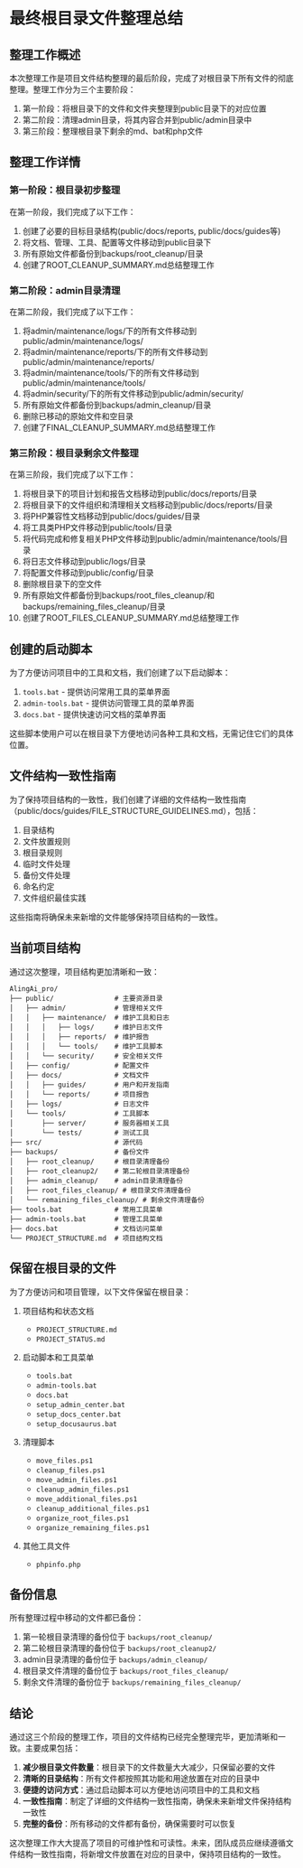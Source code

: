 # 最终根目录文件整理总结

## 整理工作概述

本次整理工作是项目文件结构整理的最后阶段，完成了对根目录下所有文件的彻底整理。整理工作分为三个主要阶段：

1. 第一阶段：将根目录下的文件和文件夹整理到public目录下的对应位置
2. 第二阶段：清理admin目录，将其内容合并到public/admin目录中
3. 第三阶段：整理根目录下剩余的md、bat和php文件

## 整理工作详情

### 第一阶段：根目录初步整理

在第一阶段，我们完成了以下工作：

1. 创建了必要的目标目录结构(public/docs/reports, public/docs/guides等)
2. 将文档、管理、工具、配置等文件移动到public目录下
3. 所有原始文件都备份到backups/root_cleanup/目录
4. 创建了ROOT_CLEANUP_SUMMARY.md总结整理工作

### 第二阶段：admin目录清理

在第二阶段，我们完成了以下工作：

1. 将admin/maintenance/logs/下的所有文件移动到public/admin/maintenance/logs/
2. 将admin/maintenance/reports/下的所有文件移动到public/admin/maintenance/reports/
3. 将admin/maintenance/tools/下的所有文件移动到public/admin/maintenance/tools/
4. 将admin/security/下的所有文件移动到public/admin/security/
5. 所有原始文件都备份到backups/admin_cleanup/目录
6. 删除已移动的原始文件和空目录
7. 创建了FINAL_CLEANUP_SUMMARY.md总结整理工作

### 第三阶段：根目录剩余文件整理

在第三阶段，我们完成了以下工作：

1. 将根目录下的项目计划和报告文档移动到public/docs/reports/目录
2. 将根目录下的文件组织和清理相关文档移动到public/docs/reports/目录
3. 将PHP兼容性文档移动到public/docs/guides/目录
4. 将工具类PHP文件移动到public/tools/目录
5. 将代码完成和修复相关PHP文件移动到public/admin/maintenance/tools/目录
6. 将日志文件移动到public/logs/目录
7. 将配置文件移动到public/config/目录
8. 删除根目录下的空文件
9. 所有原始文件都备份到backups/root_files_cleanup/和backups/remaining_files_cleanup/目录
10. 创建了ROOT_FILES_CLEANUP_SUMMARY.md总结整理工作

## 创建的启动脚本

为了方便访问项目中的工具和文档，我们创建了以下启动脚本：

1. `tools.bat` - 提供访问常用工具的菜单界面
2. `admin-tools.bat` - 提供访问管理工具的菜单界面
3. `docs.bat` - 提供快速访问文档的菜单界面

这些脚本使用户可以在根目录下方便地访问各种工具和文档，无需记住它们的具体位置。

## 文件结构一致性指南

为了保持项目结构的一致性，我们创建了详细的文件结构一致性指南（public/docs/guides/FILE_STRUCTURE_GUIDELINES.md），包括：

1. 目录结构
2. 文件放置规则
3. 根目录规则
4. 临时文件处理
5. 备份文件处理
6. 命名约定
7. 文件组织最佳实践

这些指南将确保未来新增的文件能够保持项目结构的一致性。

## 当前项目结构

通过这次整理，项目结构更加清晰和一致：

```
AlingAi_pro/
├── public/               # 主要资源目录
│   ├── admin/            # 管理相关文件
│   │   ├── maintenance/  # 维护工具和日志
│   │   │   ├── logs/     # 维护日志文件
│   │   │   ├── reports/  # 维护报告
│   │   │   └── tools/    # 维护工具脚本
│   │   └── security/     # 安全相关文件
│   ├── config/           # 配置文件
│   ├── docs/             # 文档文件
│   │   ├── guides/       # 用户和开发指南
│   │   └── reports/      # 项目报告
│   ├── logs/             # 日志文件
│   └── tools/            # 工具脚本
│       ├── server/       # 服务器相关工具
│       └── tests/        # 测试工具
├── src/                  # 源代码
├── backups/              # 备份文件
│   ├── root_cleanup/     # 根目录清理备份
│   ├── root_cleanup2/    # 第二轮根目录清理备份
│   ├── admin_cleanup/    # admin目录清理备份
│   ├── root_files_cleanup/ # 根目录文件清理备份
│   └── remaining_files_cleanup/ # 剩余文件清理备份
├── tools.bat             # 常用工具菜单
├── admin-tools.bat       # 管理工具菜单
├── docs.bat              # 文档访问菜单
└── PROJECT_STRUCTURE.md  # 项目结构文档
```

## 保留在根目录的文件

为了方便访问和项目管理，以下文件保留在根目录：

1. 项目结构和状态文档
   - `PROJECT_STRUCTURE.md`
   - `PROJECT_STATUS.md`

2. 启动脚本和工具菜单
   - `tools.bat`
   - `admin-tools.bat`
   - `docs.bat`
   - `setup_admin_center.bat`
   - `setup_docs_center.bat`
   - `setup_docusaurus.bat`

3. 清理脚本
   - `move_files.ps1`
   - `cleanup_files.ps1`
   - `move_admin_files.ps1`
   - `cleanup_admin_files.ps1`
   - `move_additional_files.ps1`
   - `cleanup_additional_files.ps1`
   - `organize_root_files.ps1`
   - `organize_remaining_files.ps1`

4. 其他工具文件
   - `phpinfo.php`

## 备份信息

所有整理过程中移动的文件都已备份：

1. 第一轮根目录清理的备份位于 `backups/root_cleanup/`
2. 第二轮根目录清理的备份位于 `backups/root_cleanup2/`
3. admin目录清理的备份位于 `backups/admin_cleanup/`
4. 根目录文件清理的备份位于 `backups/root_files_cleanup/`
5. 剩余文件清理的备份位于 `backups/remaining_files_cleanup/`

## 结论

通过这三个阶段的整理工作，项目的文件结构已经完全整理完毕，更加清晰和一致。主要成果包括：

1. **减少根目录文件数量**：根目录下的文件数量大大减少，只保留必要的文件
2. **清晰的目录结构**：所有文件都按照其功能和用途放置在对应的目录中
3. **便捷的访问方式**：通过启动脚本可以方便地访问项目中的工具和文档
4. **一致性指南**：制定了详细的文件结构一致性指南，确保未来新增文件保持结构一致性
5. **完整的备份**：所有移动的文件都有备份，确保需要时可以恢复

这次整理工作大大提高了项目的可维护性和可读性。未来，团队成员应继续遵循文件结构一致性指南，将新增文件放置在对应的目录中，保持项目结构的一致性。 